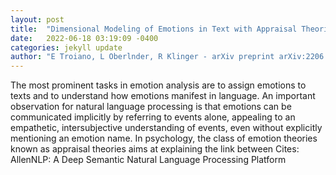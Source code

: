 ```yaml
---
layout: post
title:  "Dimensional Modeling of Emotions in Text with Appraisal Theories: Corpus Creation, Annotation Reliability, and Prediction"
date:   2022-06-18 03:19:09 -0400
categories: jekyll update
author: "E Troiano, L Oberlnder, R Klinger - arXiv preprint arXiv:2206.05238, 2022"
---
```

The most prominent tasks in emotion analysis are to assign emotions to texts and to understand how emotions manifest in language. An important observation for natural language processing is that emotions can be communicated implicitly by referring to events alone, appealing to an empathetic, intersubjective understanding of events, even without explicitly mentioning an emotion name. In psychology, the class of emotion theories known as appraisal theories aims at explaining the link between  Cites: AllenNLP: A Deep Semantic Natural Language Processing Platform